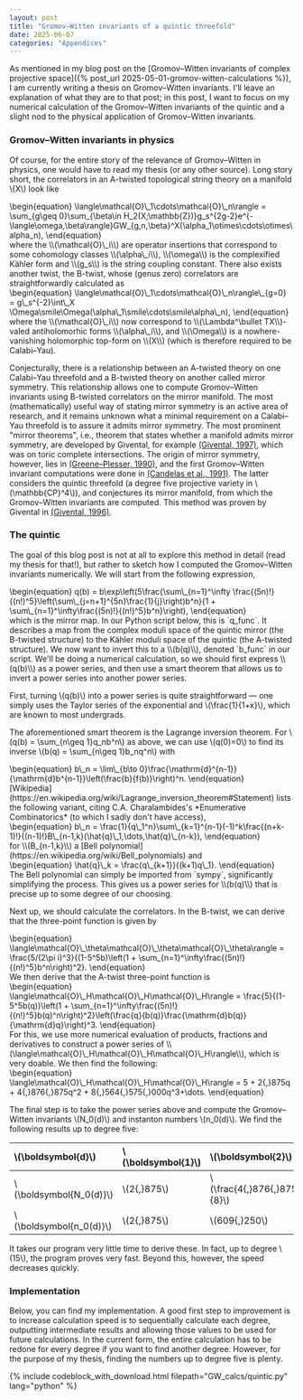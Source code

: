 ```yaml
---
layout: post
title: "Gromov–Witten invariants of a quintic threefold"
date: 2025-06-07
categories: "Appendices"
---
```


As mentioned in my blog post on the [Gromov–Witten invariants of complex projective space]({% post_url 2025-05-01-gromov-witten-calculations %}), I am currently writing a thesis on Gromov–Witten invariants. I'll leave an explanation of what they are to that post; in this post, I want to focus on my numerical calculation of the Gromov–Witten invariants of the quintic and a slight nod to the physical application of Gromov–Witten invariants.

### Gromov–Witten invariants in physics

Of course, for the entire story of the relevance of Gromov–Witten in physics, one would have to read my thesis (or any other source). Long story short, the correlators in an A-twisted topological string theory on a manifold \\(X\\) look like
<div class="math">
\begin{equation}
    \langle\mathcal{O}\_1\cdots\mathcal{O}\_n\rangle = \sum_{g\geq 0}\sum_{\beta\in H_2(X;\mathbb{Z})}g_s^{2g-2}e^{-\langle\omega,\beta\rangle}GW_{g,n,\beta}^X(\alpha_1\otimes\cdots\otimes\alpha_n),
\end{equation}
</div>
where the \\(\mathcal{O}\_i\\) are operator insertions that correspond to some cohomology classes \\(\alpha\_i\\), \\(\omega\\) is the complexified Kähler form and \\(g_s\\) is the string coupling constant. There also exists another twist, the B-twist, whose (genus zero) correlators are straightforwardly calculated as
<div class="math">
\begin{equation}
    \langle\mathcal{O}\_1\cdots\mathcal{O}\_n\rangle\_{g=0} = g\_s^{-2}\int\_X \Omega\smile\Omega(\alpha\_1\smile\cdots\smile\alpha\_n),
\end{equation}
</div>
where the \\(\mathcal{O}\_i\\) now correspond to \\(\Lambda^\bullet TX\\)-valed antiholomorhic forms \\(\alpha\_i\\), and \\(\Omega\\) is a nowhere-vanishing holomorphic top-form on \\(X\\) (which is therefore required to be Calabi–Yau).

Conjecturally, there is a relationship between an A-twisted theory on one Calabi–Yau threefold and a B-twisted theory on another called mirror symmetry. This relationship allows one to compute Gromov–Witten invariants using B-twisted correlators on the mirror manifold. The most (mathematically) useful way of stating mirror symmetry is an active area of research, and it remains unknown what a minimal requirement on a Calabi–Yau threefold is to assure it admits mirror symmetry. The most prominent "mirror theorems", i.e., theorem that states whether a manifold admits mirror symmetry, are developed by Givental, for example [(Givental, 1997)](https://doi.org/10.48550/arXiv.alg-geom/9701016), which was on toric complete intersections. The origin of mirror symmetry, however, lies in [(Greene–Plesser, 1990)](https://doi.org/10.1016/0550-3213(90)90622-K), and the first Gromov–Witten invariant computations were done in [(Candelas et al., 1991)](https://doi.org/10.1016/0550-3213(91)90292-6). The latter considers the quintic threefold (a degree five projective variety in \\(\mathbb{CP}^4\\)), and conjectures its mirror manifold, from which the Gromov–Witten invariants are computed. This method was proven by Givental in [(Givental, 1996)](https://doi.org/10.48550/arXiv.alg-geom/9603021).

### The quintic

The goal of this blog post is not at all to explore this method in detail (read my thesis for that!), but rather to sketch how I computed the Gromov–Witten invariants numerically. We will start from the following expression,
<div class="math">
\begin{equation}
    q(b) = b\exp\left(5\frac{\sum\_{n=1}^\infty \frac{(5n)!}{(n!)^5}\left(\sum\_{j=n+1}^{5n}\frac{1}{j}\right)b^n}{1 + \sum\_{n=1}^\infty\frac{(5n)!}{(n!)^5}b^n}\right),
\end{equation}
</div>
which is the mirror map. In our Python script below, this is `q_func`. It describes a map from the complex moduli space of the quintic mirror (the B-twisted structure) to the Kähler moduli space of the quintic (the A-twisted structure). We now want to invert this to a \\(b(q)\\), denoted `b_func` in our script. We'll be doing a numerical calculation, so we should first express \\(q(b)\\) as a power series, and then use a smart theorem that allows us to invert a power series into another power series.

First, turning \\(q(b)\\) into a power series is quite straightforward — one simply uses the Taylor series of the exponential and \\(\frac{1}{1+x}\\), which are known to most undergrads.

The aforementioned smart theorem is the Lagrange inversion theorem. For \\(q(b) = \sum\_{n\geq 1}q\_nb^n\\) as above, we can use \\(q(0)=0\\) to find its inverse \\(b(q) = \sum_{n\geq 1}b\_nq^n\\) with
<div class="math">
\begin{equation}
    b\_n = \lim\_{b\to 0}\frac{\mathrm{d}^{n-1}}{\mathrm{d}b^{n-1}}\left(\frac{b}{f(b)}\right)^n.
\end{equation}
</div>
[Wikipedia](https://en.wikipedia.org/wiki/Lagrange_inversion_theorem#Statement) lists the following variant, citing C.A. Charalambides's *Enumerative Combinatorics* (to which I sadly don't have access),
<div class="math">
\begin{equation}
    b\_n = \frac{1}{q\_1^n}\sum\_{k=1}^{n-1}(-1)^k\frac{(n+k-1)!}{(n-1)!}B\_{n-1,k}(\hat{q}\_1,\dots,\hat{q}\_{n-k}),
\end{equation}
</div>
for \\(B_{n-1,k}\\) a [Bell polynomial](https://en.wikipedia.org/wiki/Bell_polynomials) and
<div class="math">
\begin{equation}
    \hat{q}\_k = \frac{q\_{k+1}}{(k+1)q\_1}.
\end{equation}
</div>
The Bell polynomial can simply be imported from `sympy`, significantly simplifying the process. This gives us a power series for \\(b(q)\\) that is precise up to some degree of our choosing.

Next up, we should calculate the correlators. In the B-twist, we can derive that the three-point function is given by
<div class="math">
\begin{equation}
    \langle\mathcal{O}\_\theta\mathcal{O}\_\theta\mathcal{O}\_\theta\rangle = \frac{5/(2\pi i)^3}{(1-5^5b)\left(1 + \sum_{n=1}^\infty\frac{(5n)!}{(n!)^5}b^n\right)^2}.
\end{equation}
</div>
We then derive that the A-twist three-point function is
<div class="math">
\begin{equation}
    \langle\mathcal{O}\_H\mathcal{O}\_H\mathcal{O}\_H\rangle = \frac{5}{(1-5^5b(q))\left(1 + \sum_{n=1}^\infty\frac{(5n)!}{(n!)^5}b(q)^n\right)^2}\left(\frac{q}{b(q)}\frac{\mathrm{d}b(q)}{\mathrm{d}q}\right)^3.
\end{equation}
</div>
For this, we use more numerical evaluation of products, fractions and derivatives to construct a power series of \\(\langle\mathcal{O}\_H\mathcal{O}\_H\mathcal{O}\_H\rangle\\), which is very doable. We then find the following:
<div class="math">
\begin{equation}
    \langle\mathcal{O}\_H\mathcal{O}\_H\mathcal{O}\_H\rangle = 5 + 2{,}875q + 4{,}876{,}875q^2 + 8{,}564{,}575{,}000q^3+\dots.
\end{equation}
</div>

The final step is to take the power series above and compute the Gromov–Witten invariants \\(N_0(d)\\) and instanton numbers \\(n_0(d)\\). We find the following results up to degree five:

| \\(\boldsymbol{d}\\)      | \\(\boldsymbol{1}\\)   | \\(\boldsymbol{2}\\)   | \\(\boldsymbol{3}\\)   | \\(\boldsymbol{4}\\)   | \\(\boldsymbol{5}\\)   |
|:--------------------------|:-----------------------|:-----------------------|:-----------------------|:-----------------------|:-----------------------|
| \\(\boldsymbol{N_0(d)}\\) | \\(2{,}875\\)                | \\(\frac{4{,}876{,}875}{8}\\)                | \\(\frac{8{,}564{,}575{,}000}{27}\\)               | \\(\frac{15{,}517{,}926{,}796{,}875}{64}\\)              | \\(229{,}305{,}888{,}887{,}648\\)            |
| \\(\boldsymbol{n_0(d)}\\) | \\(2{,}875\\)                | \\(609{,}250\\)                | \\(317{,}206{,}375\\)               | \\(242{,}467{,}530{,}000\\)              | \\(229{,}305{,}888{,}887{,}625\\)            |

It takes our program very little time to derive these. In fact, up to degree \\(15\\), the program proves very fast. Beyond this, however, the speed decreases quickly.

### Implementation

Below, you can find my implementation. A good first step to improvement is to increase calculation speed is to sequentially calculate each degree, outputting intermediate results and allowing those values to be used for future calculations. In the current form, the entire calculation has to be redone for every degree if you want to find another degree. However, for the purpose of my thesis, finding the numbers up to degree five is plenty.

{% include codeblock_with_download.html filepath="GW_calcs/quintic.py" lang="python" %}